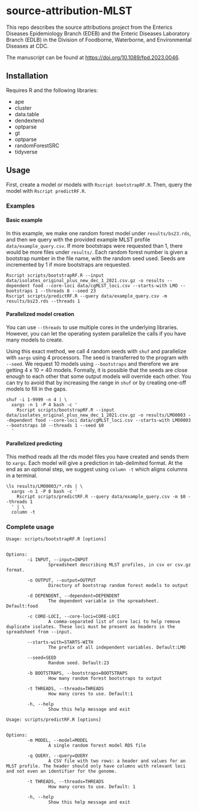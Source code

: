 # source-attribution-MLST

This repo describes the source attributions project from
the Enterics Diseases Epidemiology Branch (EDEB)
and the Enteric Diseases Laboratory Branch (EDLB)
in the Division of Foodborne, Waterborne, and Environmental Diseases
at CDC.

The manuscript can be found at <https://doi.org/10.1089/fpd.2023.0046>.

## Installation

Requires R and the following libraries:

* ape
* cluster
* data.table
* dendextend
* optparse
* gt
* optparse
* randomForestSRC
* tidyverse

## Usage

First, create a model or models with `Rscript bootstrapRF.R`.
Then, query the model with `Rscript predictRF.R`.

### Examples

#### Basic example

In this example, we make one random forest model under `results/bs23.rds`, and then we query with the provided example MLST profile `data/example_query.csv`.
If more bootstraps were requested than 1, there would be more files under `results/`.
Each random forest number is given a bootstrap number in the file name, with the random seed used.
Seeds are incremented by 1 if more bootstraps are requested.

    Rscript scripts/bootstrapRF.R --input data/isolates_original_plus_new_dec_1_2021.csv.gz -o results --dependent food --core-loci data/cgMLST_loci.csv --starts-with LMO --bootstraps 1 --threads 8 --seed 23
    Rscript scripts/predictRF.R --query data/example_query.csv -m results/bs23.rds --threads 1

#### Parallelized model creation

You can use `--threads` to use multiple cores in the underlying libraries.
However, you can let the operating system parallelize the calls if you have many models to create.

Using this exact method, we call 4 random seeds with `shuf` and parallelize with `xargs` using 4 processors.
The seed is transferred to the program with `--seed`.
We request 10 models using `--bootstraps` and therefore we are getting 4 x 10 = 40 models.
Formally, it is possible that the seeds are close enough to each other that some output models will override each other.
You can try to avoid that by increasing the range in `shuf` or by creating one-off models to fill in the gaps.

    shuf -i 1-9999 -n 4 | \
      xargs -n 1 -P 4 bash -c '
        Rscript scripts/bootstrapRF.R --input data/isolates_original_plus_new_dec_1_2021.csv.gz -o results/LMO0003 --dependent food --core-loci data/cgMLST_loci.csv --starts-with LMO0003 --bootstraps 10 --threads 1 --seed $0
      '

#### Parallelized predicting

This method reads all the rds model files you have created and sends them to `xargs`.
Each model will give a prediction in tab-delimited format.
At the end as an optional step, we suggest using `column -t` which aligns columns in a terminal.

    \ls results/LMO0003/*.rds | \
      xargs -n 1 -P 8 bash -c '
        Rscript scripts/predictRF.R --query data/example_query.csv -m $0 --threads 1
      ' | \
      column -t

### Complete usage

```text
Usage: scripts/bootstrapRF.R [options]


Options:
        -i INPUT, --input=INPUT
                Spreadsheet describing MLST profiles, in csv or csv.gz format.

        -o OUTPUT, --output=OUTPUT
                Directory of bootstrap random forest models to output

        -d DEPENDENT, --dependent=DEPENDENT
                The dependent variable in the spreadsheet. Default:food

        -c CORE-LOCI, --core-loci=CORE-LOCI
                A comma-separated list of core loci to help remove duplicate isolates. These loci must be present as headers in the spreadsheet from --input.

        --starts-with=STARTS-WITH
                The prefix of all independent variables. Default:LMO

        --seed=SEED
                Random seed. Default:23

        -b BOOTSTRAPS, --bootstraps=BOOTSTRAPS
                How many random forest bootstraps to output

        -t THREADS, --threads=THREADS
                How many cores to use. Default:1

        -h, --help
                Show this help message and exit
```

```text
Usage: scripts/predictRF.R [options]


Options:
        -m MODEL, --model=MODEL
                A single random forest model RDS file

        -q QUERY, --query=QUERY
                A CSV file with two rows: a header and values for an MLST profile. The header should only have columns with relevant loci and not even an identifier for the genome.

        -t THREADS, --threads=THREADS
                How many cores to use. Default: 1

        -h, --help
                Show this help message and exit
```

